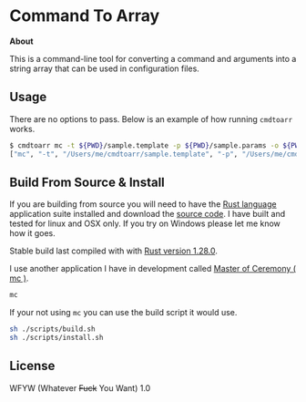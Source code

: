 # Command To Array

**About**  

This is a command-line tool for converting a command and arguments into a string array that can be used in configuration files.

## Usage

There are no options to pass.  Below is an example of how running `cmdtoarr` works.

```bash
$ cmdtoarr mc -t ${PWD}/sample.template -p ${PWD}/sample.params -o ${PWD}/sample.out
["mc", "-t", "/Users/me/cmdtoarr/sample.template", "-p", "/Users/me/cmdtoarr/sample.par", "-o", "/Users/me/cmdtoarr/sample.out"]
```

## Build From Source & Install
If you are building from source you will need to have the [Rust language ](https://rustup.rs/) application suite installed and download the [source code](https://webbrandon.github.io/cmdtoarr).  I have built and tested for linux and OSX only.  If you try on Windows please let me know how it goes.

Stable build last compiled with with [Rust version 1.28.0](https://rustup.rs/).

I use another application I have in development called [Master of Ceremony ( mc )](webbrandon.github.io/mc). 

```bash
mc
```  
  
If your not using `mc` you can use the build script it would use.

```bash
sh ./scripts/build.sh
sh ./scripts/install.sh
```

## License  
WFYW (Whatever <s>Fuck</s> You Want) 1.0